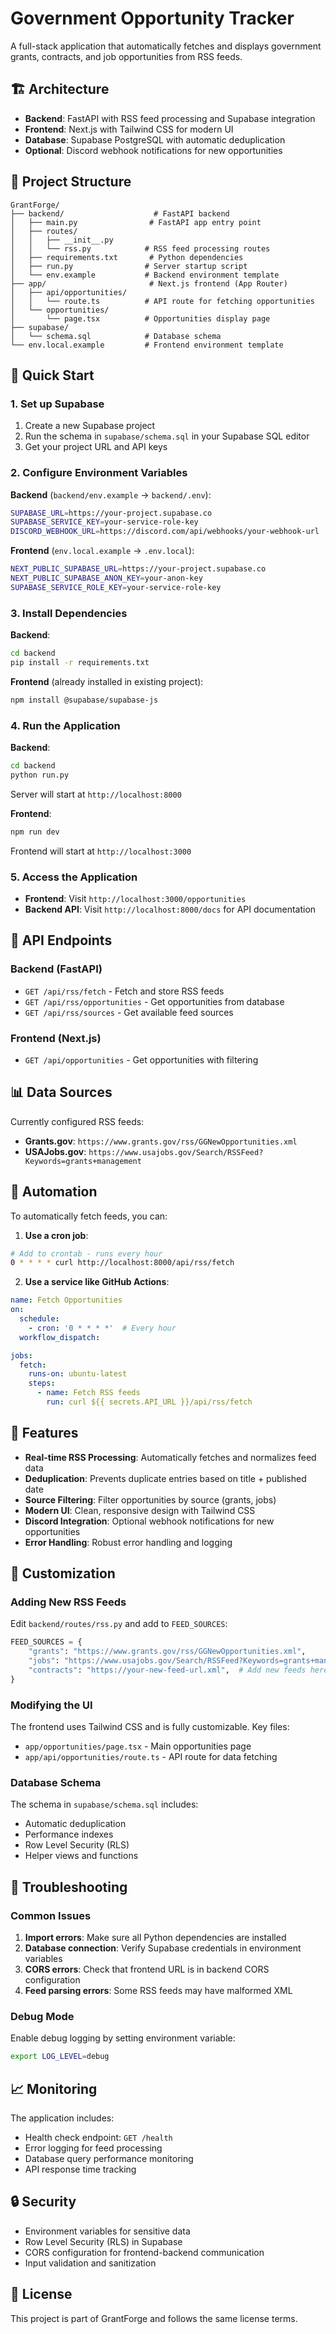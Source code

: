 # Government Opportunity Tracker

A full-stack application that automatically fetches and displays government grants, contracts, and job opportunities from RSS feeds.

## 🏗️ Architecture

- **Backend**: FastAPI with RSS feed processing and Supabase integration
- **Frontend**: Next.js with Tailwind CSS for modern UI
- **Database**: Supabase PostgreSQL with automatic deduplication
- **Optional**: Discord webhook notifications for new opportunities

## 📁 Project Structure

```
GrantForge/
├── backend/                    # FastAPI backend
│   ├── main.py                # FastAPI app entry point
│   ├── routes/
│   │   ├── __init__.py
│   │   └── rss.py            # RSS feed processing routes
│   ├── requirements.txt       # Python dependencies
│   ├── run.py                # Server startup script
│   └── env.example           # Backend environment template
├── app/                       # Next.js frontend (App Router)
│   ├── api/opportunities/
│   │   └── route.ts          # API route for fetching opportunities
│   └── opportunities/
│       └── page.tsx          # Opportunities display page
├── supabase/
│   └── schema.sql            # Database schema
└── env.local.example         # Frontend environment template
```

## 🚀 Quick Start

### 1. Set up Supabase

1. Create a new Supabase project
2. Run the schema in `supabase/schema.sql` in your Supabase SQL editor
3. Get your project URL and API keys

### 2. Configure Environment Variables

**Backend** (`backend/env.example` → `backend/.env`):
```bash
SUPABASE_URL=https://your-project.supabase.co
SUPABASE_SERVICE_KEY=your-service-role-key
DISCORD_WEBHOOK_URL=https://discord.com/api/webhooks/your-webhook-url
```

**Frontend** (`env.local.example` → `.env.local`):
```bash
NEXT_PUBLIC_SUPABASE_URL=https://your-project.supabase.co
NEXT_PUBLIC_SUPABASE_ANON_KEY=your-anon-key
SUPABASE_SERVICE_ROLE_KEY=your-service-role-key
```

### 3. Install Dependencies

**Backend**:
```bash
cd backend
pip install -r requirements.txt
```

**Frontend** (already installed in existing project):
```bash
npm install @supabase/supabase-js
```

### 4. Run the Application

**Backend**:
```bash
cd backend
python run.py
```
Server will start at `http://localhost:8000`

**Frontend**:
```bash
npm run dev
```
Frontend will start at `http://localhost:3000`

### 5. Access the Application

- **Frontend**: Visit `http://localhost:3000/opportunities`
- **Backend API**: Visit `http://localhost:8000/docs` for API documentation

## 🔧 API Endpoints

### Backend (FastAPI)

- `GET /api/rss/fetch` - Fetch and store RSS feeds
- `GET /api/rss/opportunities` - Get opportunities from database
- `GET /api/rss/sources` - Get available feed sources

### Frontend (Next.js)

- `GET /api/opportunities` - Get opportunities with filtering

## 📊 Data Sources

Currently configured RSS feeds:

- **Grants.gov**: `https://www.grants.gov/rss/GGNewOpportunities.xml`
- **USAJobs.gov**: `https://www.usajobs.gov/Search/RSSFeed?Keywords=grants+management`

## 🔄 Automation

To automatically fetch feeds, you can:

1. **Use a cron job**:
```bash
# Add to crontab - runs every hour
0 * * * * curl http://localhost:8000/api/rss/fetch
```

2. **Use a service like GitHub Actions**:
```yaml
name: Fetch Opportunities
on:
  schedule:
    - cron: '0 * * * *'  # Every hour
  workflow_dispatch:

jobs:
  fetch:
    runs-on: ubuntu-latest
    steps:
      - name: Fetch RSS feeds
        run: curl ${{ secrets.API_URL }}/api/rss/fetch
```

## 🎨 Features

- **Real-time RSS Processing**: Automatically fetches and normalizes feed data
- **Deduplication**: Prevents duplicate entries based on title + published date
- **Source Filtering**: Filter opportunities by source (grants, jobs)
- **Modern UI**: Clean, responsive design with Tailwind CSS
- **Discord Integration**: Optional webhook notifications for new opportunities
- **Error Handling**: Robust error handling and logging

## 🔧 Customization

### Adding New RSS Feeds

Edit `backend/routes/rss.py` and add to `FEED_SOURCES`:

```python
FEED_SOURCES = {
    "grants": "https://www.grants.gov/rss/GGNewOpportunities.xml",
    "jobs": "https://www.usajobs.gov/Search/RSSFeed?Keywords=grants+management",
    "contracts": "https://your-new-feed-url.xml",  # Add new feeds here
}
```

### Modifying the UI

The frontend uses Tailwind CSS and is fully customizable. Key files:
- `app/opportunities/page.tsx` - Main opportunities page
- `app/api/opportunities/route.ts` - API route for data fetching

### Database Schema

The schema in `supabase/schema.sql` includes:
- Automatic deduplication
- Performance indexes
- Row Level Security (RLS)
- Helper views and functions

## 🚨 Troubleshooting

### Common Issues

1. **Import errors**: Make sure all Python dependencies are installed
2. **Database connection**: Verify Supabase credentials in environment variables
3. **CORS errors**: Check that frontend URL is in backend CORS configuration
4. **Feed parsing errors**: Some RSS feeds may have malformed XML

### Debug Mode

Enable debug logging by setting environment variable:
```bash
export LOG_LEVEL=debug
```

## 📈 Monitoring

The application includes:
- Health check endpoint: `GET /health`
- Error logging for feed processing
- Database query performance monitoring
- API response time tracking

## 🔒 Security

- Environment variables for sensitive data
- Row Level Security (RLS) in Supabase
- CORS configuration for frontend-backend communication
- Input validation and sanitization

## 📝 License

This project is part of GrantForge and follows the same license terms. 